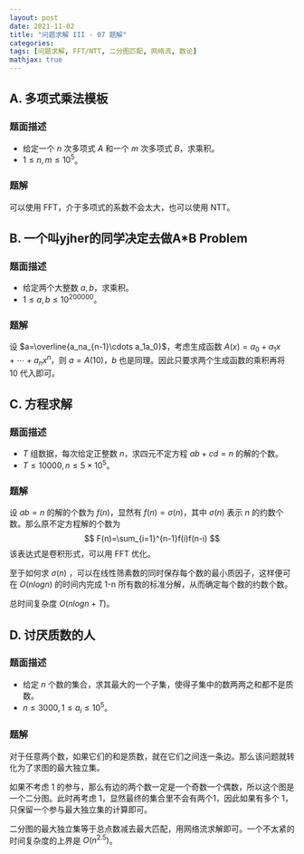 ```yaml
---
layout: post
date: 2021-11-02
title: "问题求解 III - 07 题解"
categories:
tags: [问题求解, FFT/NTT, 二分图匹配, 网络流, 数论]
mathjax: true
---
```


## A. 多项式乘法模板

### 题面描述

* 给定一个 $n$ 次多项式 $A$ 和一个 $m$ 次多项式 $B$，求乘积。
* $1\leq n,m\leq 10^5$。

<!-- more -->

### 题解

可以使用 FFT，介于多项式的系数不会太大，也可以使用 NTT。

## B. 一个叫yjher的同学决定去做A*B Problem

### 题面描述

* 给定两个大整数 $a,b$，求乘积。
* $1\leq a,b\leq 10^{200000}$。

### 题解

设 $a=\overline{a_na_{n-1}\cdots a_1a_0}$，考虑生成函数 $A(x)=a_0+a_1x+\cdots+a_nx^n$​，则 $a=A(10)$，$b$ 也是同理。因此只要求两个生成函数的乘积再将 10 代入即可。

## C. 方程求解

### 题面描述

* $T$ 组数据，每次给定正整数 $n$，求四元不定方程 $ab+cd=n$ 的解的个数。
* $T\leq 10000,n\leq 5\times 10^5$。

### 题解

设 $ab=n$ 的解的个数为 $f(n)$，显然有 $f(n)=\sigma(n)$，其中 $\sigma(n)$ 表示 $n$ 的约数个数。那么原不定方程解的个数为
$$
F(n)=\sum_{i=1}^{n-1}f(i)f(n-i)
$$
该表达式是卷积形式，可以用 FFT 优化。

至于如何求 $\sigma(n)$ ，可以在线性筛素数的同时保存每个数的最小质因子，这样便可在 $O(nlogn)$ 的时间内完成 1-n 所有数的标准分解，从而确定每个数的约数个数。

总时间复杂度 $O(nlogn+T)$。

## D. 讨厌质数的人

### 题面描述

* 给定 $n$ 个数的集合，求其最大的一个子集，使得子集中的数两两之和都不是质数。
* $n\leq 3000,1\leq a_i\leq 10^5$。

### 题解

对于任意两个数，如果它们的和是质数，就在它们之间连一条边。那么该问题就转化为了求图的最大独立集。

如果不考虑 1 的参与，那么有边的两个数一定是一个奇数一个偶数，所以这个图是一个二分图。此时再考虑 1，显然最终的集合里不会有两个1，因此如果有多个 1，只保留一个参与最大独立集的计算即可。

二分图的最大独立集等于总点数减去最大匹配，用网络流求解即可。一个不太紧的时间复杂度的上界是 $O(n^{2.5})$。